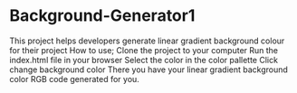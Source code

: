 # Background-Generator1
This project helps developers generate linear gradient background colour for their project
How to use;
Clone the project to your computer
Run the index.html file in your browser
Select the color in the color pallette
Click change background color
There you have your linear gradient  background color RGB code generated for you.
